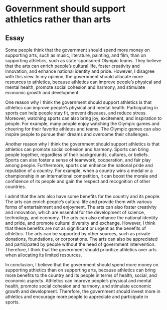 # Government should support athletics rather than arts

## Essay
Some people think that the government should spend more money on supporting arts, such as music, literature, painting, and film, than on supporting athletics, such as state-sponsored Olympic teams. They believe that the arts can enrich people’s cultural life, foster creativity and innovation, and enhance national identity and pride. However, I disagree with this view. In my opinion, the government should allocate more resources to athletics, because athletics can improve people’s physical and mental health, promote social cohesion and harmony, and stimulate economic growth and development.

One reason why I think the government should support athletics is that athletics can improve people’s physical and mental health. Participating in sports can help people stay fit, prevent diseases, and reduce stress. Moreover, watching sports can also bring joy, excitement, and inspiration to people. For example, many people enjoy watching the Olympic games and cheering for their favorite athletes and teams. The Olympic games can also inspire people to pursue their dreams and overcome their challenges.

Another reason why I think the government should support athletics is that athletics can promote social cohesion and harmony. Sports can bring people together, regardless of their backgrounds, cultures, or beliefs. Sports can also foster a sense of teamwork, cooperation, and fair play among people. Furthermore, sports can enhance the national pride and reputation of a country. For example, when a country wins a medal or a championship in an international competition, it can boost the morale and confidence of its people and gain the respect and recognition of other countries.

I admit that the arts also have some benefits for the country and its people. The arts can enrich people’s cultural life and provide them with various forms of entertainment and enjoyment. The arts can also foster creativity and innovation, which are essential for the development of science, technology, and economy. The arts can also enhance the national identity and pride, and promote cultural diversity and exchange. However, I think that these benefits are not as significant or urgent as the benefits of athletics. The arts can be supported by other sources, such as private donations, foundations, or corporations. The arts can also be appreciated and participated by people without the need of government intervention. Therefore, I think that the government should prioritize athletics over arts when allocating its limited resources.

In conclusion, I believe that the government should spend more money on supporting athletics than on supporting arts, because athletics can bring more benefits to the country and its people in terms of health, social, and economic aspects. Athletics can improve people’s physical and mental health, promote social cohesion and harmony, and stimulate economic growth and development. Therefore, the government should invest more in athletics and encourage more people to appreciate and participate in sports.


